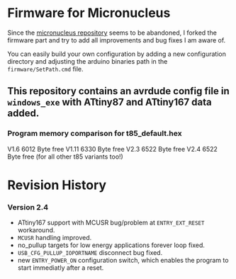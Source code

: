 # Firmware for Micronucleus
Since the [micronucleus repository](https://github.com/micronucleus/micronucleus) seems to be abandoned, I forked the firmware part and try to add all improvements and bug fixes I am aware of.

You can easily build your own configuration by adding a new configuration directory and adjusting the arduino binaries path in the `firmware/SetPath.cmd` file.

## This repository contains an avrdude config file in `windows_exe` with ATtiny87 and ATtiny167 data added.

### Program memory comparison for t85_default.hex
V1.6  6012 Byte free
V1.11 6330 Byte free
V2.3  6522 Byte free
V2.4  6522 Byte free (for all other t85 variants too!)

# Revision History
### Version 2.4
- ATtiny167 support with MCUSR bug/problem at `ENTRY_EXT_RESET` workaround.
- `MCUSR` handling improved.
- no_pullup targets for low energy applications forever loop fixed.
- `USB_CFG_PULLUP_IOPORTNAME` disconnect bug fixed.
- new `ENTRY_POWER_ON` configuration switch, which enables the program to start immediatly after a reset.

